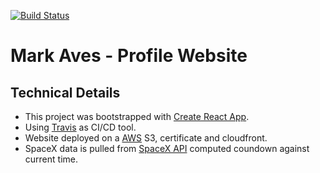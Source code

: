 [![Build Status](https://travis-ci.org/markaves/personal-website.svg?branch=master)](https://travis-ci.org/markaves/personal-website)

# Mark Aves - Profile Website

## Technical Details

* This project was bootstrapped with [Create React App](https://github.com/facebookincubator/create-react-app).
* Using [Travis](https://travis-ci.org/) as CI/CD tool.
* Website deployed on a [AWS](https://aws.amazon.com/) S3, certificate and cloudfront.
* SpaceX data is pulled from [SpaceX API](https://github.com/r-spacex/SpaceX-API) computed coundown against current time.
